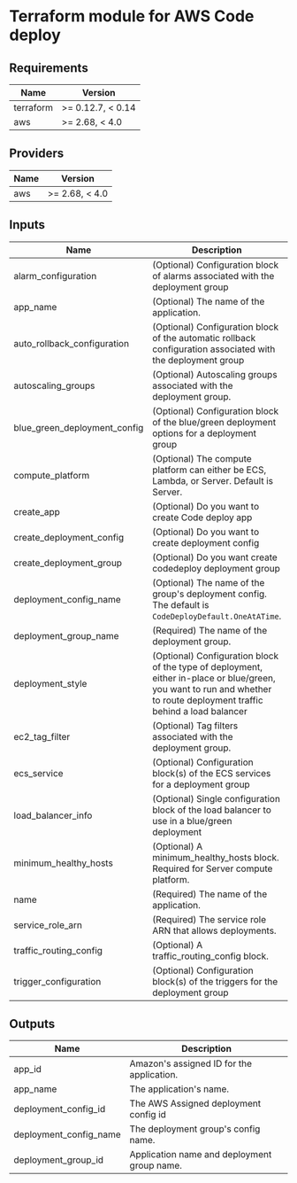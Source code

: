 # Terraform module for AWS Code deploy

<!-- BEGINNING OF PRE-COMMIT-TERRAFORM DOCS HOOK -->
## Requirements

| Name | Version |
|------|---------|
| terraform | >= 0.12.7, < 0.14 |
| aws | >= 2.68, < 4.0 |

## Providers

| Name | Version |
|------|---------|
| aws | >= 2.68, < 4.0 |

## Inputs

| Name | Description | Type | Default | Required |
|------|-------------|------|---------|:--------:|
| alarm\_configuration | (Optional) Configuration block of alarms associated with the deployment group | `any` | `{}` | no |
| app\_name | (Optional) The name of the application. | `string` | `""` | no |
| auto\_rollback\_configuration | (Optional) Configuration block of the automatic rollback configuration associated with the deployment group | `any` | `{}` | no |
| autoscaling\_groups | (Optional) Autoscaling groups associated with the deployment group. | `list(string)` | `[]` | no |
| blue\_green\_deployment\_config | (Optional) Configuration block of the blue/green deployment options for a deployment group | `any` | `{}` | no |
| compute\_platform | (Optional) The compute platform can either be ECS, Lambda, or Server. Default is Server. | `string` | `"Server"` | no |
| create\_app | (Optional) Do you want to create Code deploy app | `bool` | `true` | no |
| create\_deployment\_config | (Optional) Do you want to create deployment config | `bool` | `true` | no |
| create\_deployment\_group | (Optional) Do you want create codedeploy deployment group | `bool` | `true` | no |
| deployment\_config\_name | (Optional) The name of the group's deployment config. The default is `CodeDeployDefault.OneAtATime`. | `string` | `"CodeDeployDefault.OneAtATime"` | no |
| deployment\_group\_name | (Required) The name of the deployment group. | `string` | n/a | yes |
| deployment\_style | (Optional) Configuration block of the type of deployment, either in-place or blue/green, you want to run and whether to route deployment traffic behind a load balancer | `any` | `{}` | no |
| ec2\_tag\_filter | (Optional) Tag filters associated with the deployment group. | `any` | `[]` | no |
| ecs\_service | (Optional) Configuration block(s) of the ECS services for a deployment group | `any` | `[]` | no |
| load\_balancer\_info | (Optional) Single configuration block of the load balancer to use in a blue/green deployment | `any` | `{}` | no |
| minimum\_healthy\_hosts | (Optional) A minimum\_healthy\_hosts block. Required for Server compute platform. | `any` | `[]` | no |
| name | (Required) The name of the application. | `string` | n/a | yes |
| service\_role\_arn | (Required) The service role ARN that allows deployments. | `string` | n/a | yes |
| traffic\_routing\_config | (Optional) A traffic\_routing\_config block. | `any` | `[]` | no |
| trigger\_configuration | (Optional) Configuration block(s) of the triggers for the deployment group | `any` | `[]` | no |

## Outputs

| Name | Description |
|------|-------------|
| app\_id | Amazon's assigned ID for the application. |
| app\_name | The application's name. |
| deployment\_config\_id | The AWS Assigned deployment config id |
| deployment\_config\_name | The deployment group's config name. |
| deployment\_group\_id | Application name and deployment group name. |

<!-- END OF PRE-COMMIT-TERRAFORM DOCS HOOK -->
